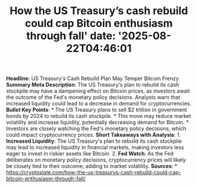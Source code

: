 ﻿---
title: "How the US Treasury’s cash rebuild could cap Bitcoin enthusiasm through fall'
date: '2025-08-22T04:46:01"
category: "Markets"
summary: ""
slug: "how the us treasurys cash rebuild could cap bitcoin enthusia"
source_urls:
  - "https://cryptoslate.com/how-the-us-treasurys-cash-rebuild-could-cap-bitcoin-enthusiasm-through-fall/"
seo:
  title: "How the US Treasury’s cash rebuild could cap Bitcoin enthusiasm through fall | Hash n Hedge'
  description: '"
  keywords: ["news", "markets", "brief"]
---
**Headline**: US Treasury's Cash Rebuild Plan May Temper Bitcoin Frenzy  **Summary Meta Description**: The US Treasury's plan to rebuild its cash stockpile may have a dampening effect on Bitcoin prices, as investors await the outcome of the Fed's monetary policy decisions. Analysts warn that increased liquidity could lead to a decrease in demand for cryptocurrencies.  **Bullet Key Points**:  * The US Treasury plans to sell $2 trillion in government bonds by 2024 to rebuild its cash stockpile. * This move may reduce market volatility and increase liquidity, potentially decreasing demand for Bitcoin. * Investors are closely watching the Fed's monetary policy decisions, which could impact cryptocurrency prices.  **Short Takeaways with Analysis**:  1. **Increased Liquidity**: The US Treasury's plan to rebuild its cash stockpile may lead to increased liquidity in financial markets, making investors less eager to invest in riskier assets like Bitcoin. 2. **Fed Watch**: As the Fed deliberates on monetary policy decisions, cryptocurrency prices will likely be closely tied to their outcome, adding to market volatility.  **Sources**:  * https://cryptoslate.com/how-the-us-treasurys-cash-rebuild-could-cap-bitcoin-enthusiasm-through-fall/ 
